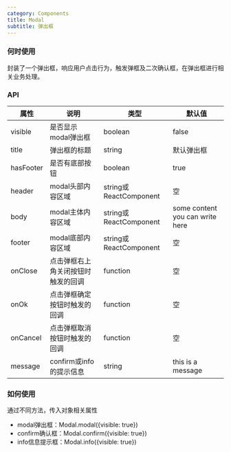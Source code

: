 ```yaml
---
category: Components
title: Modal
subtitle: 弹出框
---
```


### 何时使用

封装了一个弹出框，响应用户点击行为，触发弹框及二次确认框，在弹出框进行相关业务处理。

### API

| 属性 | 说明 | 类型 | 默认值 |
| --- | --- | --- | --- |
| visible | 是否显示modal弹出框 | boolean | false |
| title | 弹出框的标题 | string | 默认弹出框 |
| hasFooter | 是否有底部按钮 | boolean | true |
| header | modal头部内容区域 | string或ReactComponent | 空 |
| body | modal主体内容区域 | string或ReactComponent | some content you can write here |
| footer | modal底部内容区域| string或ReactComponent | 空 |
| onClose | 点击弹框右上角关闭按钮时触发的回调 | function | 空 |
| onOk | 点击弹框确定按钮时触发的回调 | function | 空 |
| onCancel | 点击弹框取消按钮时触发的回调 | function | 空 |
| message | confirm或info的提示信息 | string | this is a message |

### 如何使用
通过不同方法，传入对象相关属性
- modal弹出框：Modal.modal({visible: true})
- confirm确认框：Modal.confirm({visible: true})
- info信息提示框：Modal.info({visible: true})
